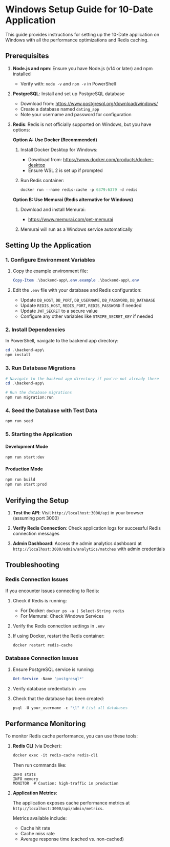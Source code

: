 # Windows Setup Guide for 10-Date Application

This guide provides instructions for setting up the 10-Date application on Windows with all the performance optimizations and Redis caching.

## Prerequisites

1. **Node.js and npm**: Ensure you have Node.js (v14 or later) and npm installed
   - Verify with: `node -v` and `npm -v` in PowerShell

2. **PostgreSQL**: Install and set up PostgreSQL database
   - Download from: https://www.postgresql.org/download/windows/
   - Create a database named `dating_app` 
   - Note your username and password for configuration

3. **Redis**: Redis is not officially supported on Windows, but you have options:

   **Option A: Use Docker (Recommended)**
   
   1. Install Docker Desktop for Windows:
      - Download from: https://www.docker.com/products/docker-desktop
      - Ensure WSL 2 is set up if prompted
   
   2. Run Redis container:
      ```powershell
      docker run --name redis-cache -p 6379:6379 -d redis
      ```

   **Option B: Use Memurai (Redis alternative for Windows)**
   
   1. Download and install Memurai:
      - https://www.memurai.com/get-memurai
   
   2. Memurai will run as a Windows service automatically

## Setting Up the Application

### 1. Configure Environment Variables

1. Copy the example environment file:
   ```powershell
   Copy-Item .\backend-app\.env.example .\backend-app\.env
   ```

2. Edit the `.env` file with your database and Redis configuration:
   - Update `DB_HOST`, `DB_PORT`, `DB_USERNAME`, `DB_PASSWORD`, `DB_DATABASE`
   - Update `REDIS_HOST`, `REDIS_PORT`, `REDIS_PASSWORD` if needed
   - Update `JWT_SECRET` to a secure value
   - Configure any other variables like `STRIPE_SECRET_KEY` if needed

### 2. Install Dependencies

In PowerShell, navigate to the backend app directory:

```powershell
cd .\backend-app\
npm install
```

### 3. Run Database Migrations

```powershell
# Navigate to the backend app directory if you're not already there
cd .\backend-app\

# Run the database migrations
npm run migration:run
```

### 4. Seed the Database with Test Data

```powershell
npm run seed
```

### 5. Starting the Application

#### Development Mode

```powershell
npm run start:dev
```

#### Production Mode

```powershell
npm run build
npm run start:prod
```

## Verifying the Setup

1. **Test the API**: Visit `http://localhost:3000/api` in your browser (assuming port 3000)

2. **Verify Redis Connection**: Check application logs for successful Redis connection messages

3. **Admin Dashboard**: Access the admin analytics dashboard at `http://localhost:3000/admin/analytics/matches` with admin credentials

## Troubleshooting

### Redis Connection Issues

If you encounter issues connecting to Redis:

1. Check if Redis is running:
   - For Docker: `docker ps -a | Select-String redis`
   - For Memurai: Check Windows Services

2. Verify the Redis connection settings in `.env`

3. If using Docker, restart the Redis container:
   ```powershell
   docker restart redis-cache
   ```

### Database Connection Issues

1. Ensure PostgreSQL service is running:
   ```powershell
   Get-Service -Name 'postgresql*'
   ```

2. Verify database credentials in `.env`

3. Check that the database has been created:
   ```powershell
   psql -U your_username -c "\l" # List all databases
   ```

## Performance Monitoring

To monitor Redis cache performance, you can use these tools:

1. **Redis CLI** (via Docker):
   ```powershell
   docker exec -it redis-cache redis-cli
   ```
   Then run commands like:
   ```
   INFO stats
   INFO memory
   MONITOR  # Caution: high-traffic in production
   ```

2. **Application Metrics**: 
   
   The application exposes cache performance metrics at `http://localhost:3000/api/admin/metrics`.
   
   Metrics available include:
   - Cache hit rate
   - Cache miss rate
   - Average response time (cached vs. non-cached)
